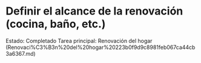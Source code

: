 # Definir el alcance de la renovación (cocina, baño, etc.)

Estado: Completado
Tarea principal: Renovación del hogar (Renovaci%C3%B3n%20del%20hogar%20223b0f9d9c8981feb067ca44cb3a6367.md)